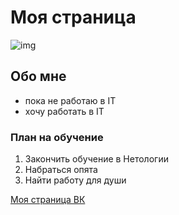 # Моя страница

![img](https://studprosvet.ru/upload/007/u781/2/8/osnovy-programmirovanija-photo-normal.jpg)

## Обо мне

- пока не работаю в IT
- хочу работать в IT

### План на обучение

1. Закончить обучение в Нетологии
2. Набраться опята
3. Найти работу для души

[Моя страница ВК](https://vk.com/zigzak1990)
